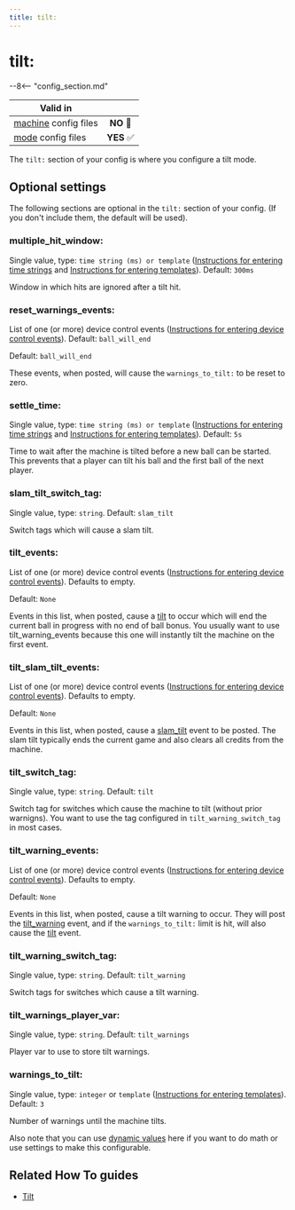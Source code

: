 ```yaml
---
title: tilt:
---
```


# tilt:


--8<-- "config_section.md"

| Valid in | |
|-----|:----:|
|[machine](instructions/machine_config.md) config files |**NO** :no_entry_sign:|
|[mode](instructions/mode_config.md) config files|**YES** :white_check_mark:|

The `tilt:` section of your config is where you configure a tilt mode.

## Optional settings

The following sections are optional in the `tilt:` section of your
config. (If you don't include them, the default will be used).

### multiple_hit_window:

Single value, type: `time string (ms) or template`
([Instructions for entering time strings](instructions/time_strings.md) and
[Instructions for entering templates](instructions/dynamic_values.md)). Default: `300ms`

Window in which hits are ignored after a tilt hit.

### reset_warnings_events:

List of one (or more) device control events
([Instructions for entering device control events](instructions/device_control_events.md)). Default: `ball_will_end`

Default: `ball_will_end`

These events, when posted, will cause the `warnings_to_tilt:` to be
reset to zero.

### settle_time:

Single value, type: `time string (ms) or template`
([Instructions for entering time strings](instructions/time_strings.md) and
[Instructions for entering templates](instructions/dynamic_values.md)). Default: `5s`

Time to wait after the machine is tilted before a new ball can be
started. This prevents that a player can tilt his ball and the first
ball of the next player.

### slam_tilt_switch_tag:

Single value, type: `string`. Default: `slam_tilt`

Switch tags which will cause a slam tilt.

### tilt_events:

List of one (or more) device control events
([Instructions for entering device control events](instructions/device_control_events.md)). Defaults to empty.

Default: `None`

Events in this list, when posted, cause a
[tilt](../events/tilt.md) to occur which will end the
current ball in progress with no end of ball bonus. You usually want to
use tilt_warning_events because this one will instantly tilt the machine
on the first event.

### tilt_slam_tilt_events:

List of one (or more) device control events
([Instructions for entering device control events](instructions/device_control_events.md)). Defaults to empty.

Default: `None`

Events in this list, when posted, cause a
[slam_tilt](../events/slam_tilt.md) event to be posted.
The slam tilt typically ends the current game and also clears all
credits from the machine.

### tilt_switch_tag:

Single value, type: `string`. Default: `tilt`

Switch tag for switches which cause the machine to tilt (without prior
warnigns). You want to use the tag configured in
`tilt_warning_switch_tag` in most cases.

### tilt_warning_events:

List of one (or more) device control events
([Instructions for entering device control events](instructions/device_control_events.md)). Defaults to empty.

Default: `None`

Events in this list, when posted, cause a tilt warning to occur. They
will post the [tilt_warning](../events/tilt_warning.md)
event, and if the `warnings_to_tilt:` limit is hit, will also cause the
[tilt](../events/tilt.md) event.

### tilt_warning_switch_tag:

Single value, type: `string`. Default: `tilt_warning`

Switch tags for switches which cause a tilt warning.

### tilt_warnings_player_var:

Single value, type: `string`. Default: `tilt_warnings`

Player var to use to store tilt warnings.

### warnings_to_tilt:

Single value, type: `integer` or `template`
([Instructions for entering templates](instructions/dynamic_values.md)). Default: `3`

Number of warnings until the machine tilts.

Also note that you can use
[dynamic values](instructions/dynamic_values.md) here if you want to do math or use settings to make this
configurable.

## Related How To guides

* [Tilt](../game_logic/tilt/index.md)
